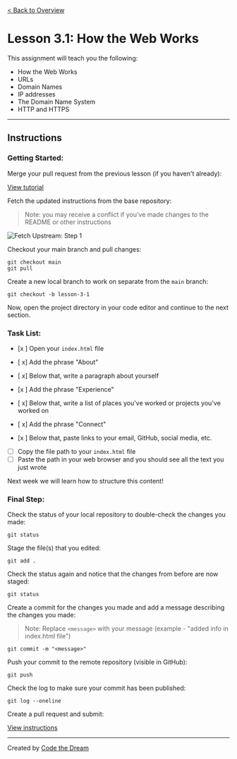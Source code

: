 [< Back to Overview](../../README.md)

# Lesson 3.1: How the Web Works

This assignment will teach you the following:

- How the Web Works
- URLs
- Domain Names
- IP addresses
- The Domain Name System
- HTTP and HTTPS

---

## Instructions

### Getting Started:

Merge your pull request from the previous lesson (if you haven't already):

[View tutorial](../common/how-to-merge.md)

Fetch the updated instructions from the base repository:

> Note: you may receive a conflict if you've made changes to the README or other instructions

![Fetch Upstream: Step 1](../assets/fetch-upstream/step-1.jpg)

Checkout your main branch and pull changes:

    git checkout main
    git pull

Create a new local branch to work on separate from the `main` branch:

    git checkout -b lesson-3-1

Now, open the project directory in your code editor and continue to the next section.

### Task List:

- [x ] Open your `index.html` file

- [ x] Add the phrase "About"
- [ x] Below that, write a paragraph about yourself
- [x ] Add the phrase "Experience"
- [ x] Below that, write a list of places you've worked or projects you've worked on
- [ x] Add the phrase "Connect"
- [x ] Below that, paste links to your email, GitHub, social media, etc.

- [ ] Copy the file path to your `index.html` file
- [ ] Paste the path in your web browser and you should see all the text you just wrote

Next week we will learn how to structure this content!

### Final Step:

Check the status of your local repository to double-check the changes you made:

    git status

Stage the file(s) that you edited:

    git add .

Check the status again and notice that the changes from before are now staged:

    git status

Create a commit for the changes you made and add a message describing the changes you made:

> Note: Replace `<message>` with your message (example - "added info in index.html file")

    git commit -m "<message>"

Push your commit to the remote repository (visible in GitHub):

    git push

Check the log to make sure your commit has been published:

    git log --oneline

Create a pull request and submit:

[View instructions](../common/how-to-pull-request.md)

---

Created by [Code the Dream](https://www.codethedream.org)
